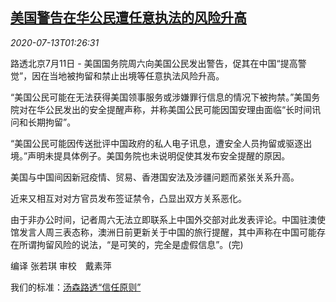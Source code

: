 <!--1594607004000-->
[美国警告在华公民遭任意执法的风险升高](https://cn.reuters.com/article/us-china-legal-warning-0713-idCNKCS24E03C)
------

<div><i>2020-07-13T01:26:31</i></div><div class="StandardArticleBody_body"><p>路透北京7月11日 - 美国国务院周六向美国公民发出警告，促其在中国“提高警觉”，因在当地被拘留和禁止出境等任意执法风险升高。 </p><p>“美国公民可能在无法获得美国领事服务或涉嫌罪行信息的情况下被拘禁。”美国务院对在华公民发出的安全提醒声称，并称美国公民可能因国安理由面临“长时间讯问和长期拘留”。 </p><p>“美国公民可能因传送批评中国政府的私人电子讯息，遭安全人员拘留或驱逐出境。”声明未提具体例子。美国务院也未说明促使其发布安全提醒的原因。 </p><p>美国与中国间因新冠疫情、贸易、香港国安法及涉疆问题而紧张关系升高。 </p><p>近来又相互对对方官员发布签证禁令，凸显出双方关系恶化。 </p><p>由于非办公时间，记者周六无法立即联系上中国外交部对此发表评论。中国驻澳使馆发言人周三表态称，澳洲日前更新关于中国的旅行提醒，其中声称在中国可能存在所谓拘留风险的说法，“是可笑的，完全是虚假信息”。(完) </p><div class="Attribution_container"><div class="Attribution_attribution"><p class="Attribution_content">编译 张若琪 审校　戴素萍 </p></div></div><div class="StandardArticleBody_trustBadgeContainer"><span class="StandardArticleBody_trustBadgeTitle">我们的标准：</span><span class="trustBadgeUrl"><a href="https://www.thomsonreuters.cn/content/dam/openweb/documents/pdf/china/brochures/about-us-1.pdf">汤森路透“信任原则”</a></span></div></div>

